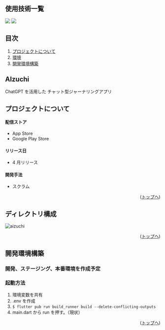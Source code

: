 <div id="top"></div>

## 使用技術一覧

<!-- シールド一覧 -->
<!-- 該当するプロジェクトの中から任意のものを選ぶ-->

<p style="display: inline">
  <!-- クロスプラットフォームのフレームワーク一覧 -->
  <img src="https://img.shields.io/badge/-Flutter-000000.svg?logo=flutter&style=for-the-badge">
  <!-- インフラ一覧 -->
  <img src="https://img.shields.io/badge/-FireBase-000000.svg?logo=firebase&style=for-the-badge">
</p>

## 目次

1. [プロジェクトについて](#プロジェクトについて)
2. [環境](#ディレクトリ構成)
3. [開発環境構築](#開発環境構築)

## AIzuchi

ChatGPT を活用した
チャット型ジャーナリングアプリ

<!-- プロジェクトについて -->

## プロジェクトについて

#### 配信ストア

- App Store
- Google Play Store

#### リリース日

- 4 月リリース

#### 開発手法

- スクラム

<p align="right">(<a href="#top">トップへ</a>)</p>

## ディレクトリ構成


![aizuchi](https://github.com/junjun-1345/aizuchi_app/assets/76525601/228b09f9-fed7-4701-a404-f436265ca6ee)



<p align="right">(<a href="#top">トップへ</a>)</p>

## 開発環境構築

### 開発、ステージング、本番環境を作成予定

### 起動方法

1. 環境変数を共有
2. .env を作成
3. `$ flutter pub run build_runner build --delete-conflicting-outputs`
4. main.dart から run を押す。（現状）

<p align="right">(<a href="#top">トップへ</a>)</p>
